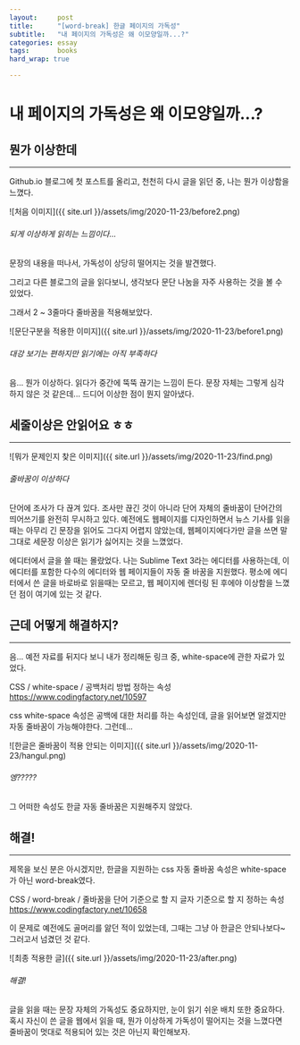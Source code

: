 ```yaml
---
layout:		post
title:		"[word-break] 한글 페이지의 가독성"
subtitle:	"내 페이지의 가독성은 왜 이모양일까...?"
categories:	essay
tags:		books
hard_wrap: true

---
```


# 내 페이지의 가독성은 왜 이모양일까...?

## 뭔가 이상한데
---

Github.io 블로그에 첫 포스트를 올리고, 천천히 다시 글을 읽던 중, 나는 뭔가 이상함을 느꼈다.

![처음 이미지]({{ site.url }}/assets/img/2020-11-23/before2.png)
###### 되게 이상하게 읽히는 느낌이다...

문장의 내용을 떠나서, 가독성이 상당히 떨어지는 것을 발견했다.

그리고 다른 블로그의 글을 읽다보니, 생각보다 문단 나눔을 자주 사용하는 것을 볼 수 있었다.

그래서 2 ~ 3줄마다 줄바꿈을 적용해보았다.

![문단구분을 적용한 이미지]({{ site.url }}/assets/img/2020-11-23/before1.png)
###### 대강 보기는 편하지만 읽기에는 아직 부족하다

음... 뭔가 이상하다. 읽다가 중간에 뚝뚝 끊기는 느낌이 든다. 문장 자체는 그렇게 심각하지 않은 것 같은데... 드디어 이상한 점이 뭔지 알아냈다.

## 세줄이상은 안읽어요 ㅎㅎ
---

![뭐가 문제인지 찾은 이미지]({{ site.url }}/assets/img/2020-11-23/find.png)
###### 줄바꿈이 이상하다

단어에 조사가 다 끊겨 있다. 조사만 끊긴 것이 아니라 단어 자체의 줄바꿈이 단어간의 띄어쓰기를 완전히 무시하고 있다. 예전에도 웹페이지를 디자인하면서 뉴스 기사를 읽을 때는 아무리 긴 문장을 읽어도 그다지 어렵지 않았는데, 웹페이지에다가만 글을 쓰면 말그대로 세문장 이상은 읽기가 싫어지는 것을 느꼈었다.

에디터에서 글을 쓸 때는 몰랐었다. 나는 Sublime Text 3라는 에디터를 사용하는데, 이 에디터를 포함한 다수의 에디터와 웹 페이지들이 자동 줄 바꿈을 지원했다. 평소에 에디터에서 쓴 글을 바로바로 읽을때는 모르고, 웹 페이지에 렌더링 된 후에야 이상함을 느꼈던 점이 여기에 있는 것 같다.

## 근데 어떻게 해결하지?
---

음... 예전 자료를 뒤지다 보니 내가 정리해둔 링크 중, white-space에 관한 자료가 있었다.

CSS / white-space / 공백처리 방법 정하는 속성
https://www.codingfactory.net/10597

css white-space 속성은 공백에 대한 처리를 하는 속성인데, 글을 읽어보면 알겠지만 자동 줄바꿈이 가능해야한다. 그런데...

![한글은 줄바꿈이 적용 안되는 이미지]({{ site.url }}/assets/img/2020-11-23/hangul.png)
###### 엥?????

그 어떠한 속성도 한글 자동 줄바꿈은 지원해주지 않았다.

## 해결!
---

제목을 보신 분은 아시겠지만, 한글을 지원하는 css 자동 줄바꿈 속성은 white-space가 아닌 word-break였다.

CSS / word-break / 줄바꿈을 단어 기준으로 할 지 글자 기준으로 할 지 정하는 속성
https://www.codingfactory.net/10658

이 문제로 예전에도 골머리를 앓던 적이 있었는데, 그때는 그냥 아 한글은 안되나보다~ 그러고서 넘겼던 것 같다.

![최종 적용한 글]({{ site.url }}/assets/img/2020-11-23/after.png)
###### 해결!

글을 읽을 때는 문장 자체의 가독성도 중요하지만, 눈이 읽기 쉬운 배치 또한 중요하다. 혹시 자신이 쓴 글을 웹에서 읽을 때, 뭔가 이상하게 가독성이 떨어지는 것을 느꼈다면 줄바꿈이 멋대로 적용되어 있는 것은 아닌지 확인해보자.


